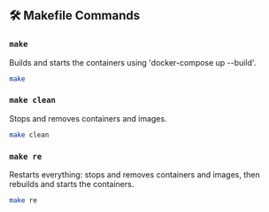 ## 🛠️ **Makefile Commands**

### `make`  
Builds and starts the containers using 'docker-compose up --build'.  

```bash
make
```

### `make clean`
Stops and removes containers and images.

```bash
make clean
```

### `make re`
Restarts everything: stops and removes containers and images, then rebuilds and starts the containers.

```bash
make re
```
